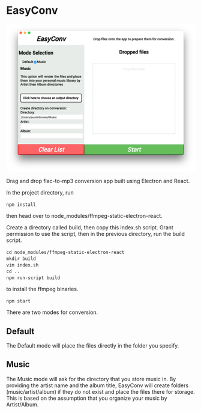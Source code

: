 EasyConv
========

![EasyConv](screencap1.png "preview")

Drag and drop flac-to-mp3 conversion app built using Electron and React.

In the project directory, run

`npm install`

then head over to node_modules/ffmpeg-static-electron-react.

Create a directory called build, then copy this index.sh script.
Grant permission to use the script, then in the previous directory, run
the build script.

`cd node_modules/ffmpeg-static-electron-react`  
`mkdir build`  
`vim index.sh`  
`cd ..`  
`npm run-script build`  

to install the ffmpeg binaries.

`npm start`

There are two modes for conversion. 

## Default

The Default mode will place the files directly in the folder you specify. 

## Music
The Music mode will ask for the directory that you store music in. By providing the artist name and the album title, EasyConv will create folders (music/artist/album) if they do not exist and place the files there for storage. This is based on the assumption that you organize your music by Artist/Album.
